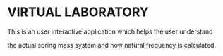 # VIRTUAL LABORATORY
This is an user interactive application which helps the user understand

the actual spring mass system and how natural frequency is calculated.
